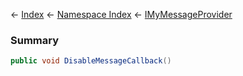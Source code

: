 ← [Index](Api-Index) ← [Namespace Index](Namespace-Index) ← [IMyMessageProvider](Sandbox.ModAPI.Ingame.IMyMessageProvider)

### Summary

```csharp
public void DisableMessageCallback()
```

